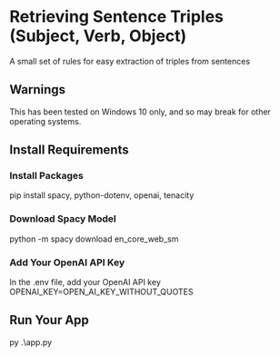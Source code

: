 # Retrieving Sentence Triples (Subject, Verb, Object)
A small set of rules for easy extraction of triples from sentences 

## Warnings
This has been tested on Windows 10 only, and so may break for other operating systems. 

## Install Requirements
### Install Packages
pip install spacy, python-dotenv, openai, tenacity

### Download Spacy Model 
python -m spacy download en_core_web_sm

### Add Your OpenAI API Key
In the .env file, add your OpenAI API key
OPENAI_KEY=OPEN_AI_KEY_WITHOUT_QUOTES

## Run Your App
py .\app.py